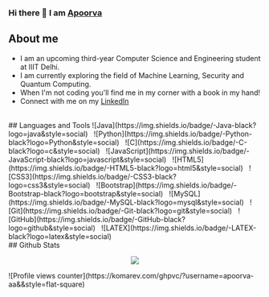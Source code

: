 ### Hi there 👋 I am [Apoorva](https://github.com/apoorva-aa)

<!--
**apoorva-aa/apoorva-aa** is a ✨ _special_ ✨ repository because its `README.md` (this file) appears on your GitHub profile.
-->
## About me
  - I am an upcoming third-year Computer Science and Engineering student at IIIT Delhi.
  - I am currently exploring the field of Machine Learning, Security and Quantum Computing.
  - When I'm not coding you'll find me in my corner with a book in my hand!
  - Connect with me on my [LinkedIn](https://www.linkedin.com/in/apoorva-arya02/)
  <br/>
 ## Languages and Tools
 ![Java](https://img.shields.io/badge/-Java-black?logo=java&style=social)&nbsp;&nbsp;
 ![Python](https://img.shields.io/badge/-Python-black?logo=Python&style=social)&nbsp;&nbsp;
 ![C](https://img.shields.io/badge/-C-black?logo=c&style=social)&nbsp;&nbsp;
 ![JavaScript](https://img.shields.io/badge/-JavaScript-black?logo=javascript&style=social)&nbsp;&nbsp;
 ![HTML5](https://img.shields.io/badge/-HTML5-black?logo=html5&style=social)&nbsp;&nbsp;
 ![CSS3](https://img.shields.io/badge/-CSS3-black?logo=css3&style=social)&nbsp;&nbsp;
 ![Bootstrap](https://img.shields.io/badge/-Bootstrap-black?logo=bootstrap&style=social)&nbsp;&nbsp;
 ![MySQL](https://img.shields.io/badge/-MySQL-black?logo=mysql&style=social)&nbsp;&nbsp;
 ![Git](https://img.shields.io/badge/-Git-black?logo=git&style=social)&nbsp;&nbsp;
 ![GitHub](https://img.shields.io/badge/-GitHub-black?logo=github&style=social)&nbsp;&nbsp;
 ![LATEX](https://img.shields.io/badge/-LATEX-black?logo=latex&style=social)&nbsp;&nbsp;
 <br/>
 ## Github Stats  
 
<p align=center>  
  <img align=center src="https://github-readme-stats.vercel.app/api?username=apoorva-aa&show_icons=true&theme=radical">
</p>
![Profile views counter](https://komarev.com/ghpvc/?username=apoorva-aa&&style=flat-square)  
 
  
